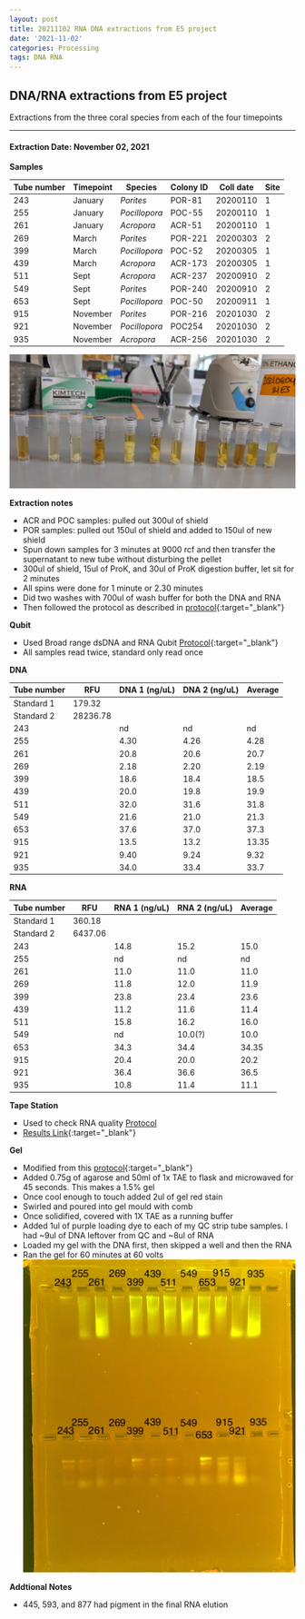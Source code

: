 ```yaml
---
layout: post
title: 20211102 RNA DNA extractions from E5 project
date: '2021-11-02'
categories: Processing
tags: DNA RNA
---
```


## DNA/RNA extractions from E5 project

Extractions from the three coral species from each of the four timepoints

---

#### Extraction Date: November 02, 2021 
**Samples**

| Tube number 	| Timepoint	   	| Species	    | Colony ID 	| Coll date		| Site       	|
|-------------	|------------	|-------------	|-------------	|-------------	|-------------	|
| 243		 	| January	 	| *Porites*		| POR-81      	| 20200110   	| 1				|
| 255			| January	 	| *Pocillopora*	| POC-55	    | 20200110		| 1				|
| 261		 	| January	  	| *Acropora*	| ACR-51    	| 20200110  	| 1				|
| 269		 	| March		 	| *Porites*		| POR-221    	| 20200303   	| 2				|
| 399			| March 		| *Pocillopora*	| POC-52	    | 20200305		| 1				|
| 439		 	| March	  		| *Acropora*	| ACR-173    	| 20200305  	| 1				|
| 511		 	| Sept		 	| *Acropora*	| ACR-237     	| 20200910   	| 2				|
| 549			| Sept	 		| *Porites*		| POR-240	    | 20200910		| 2				|
| 653		 	| Sept		  	| *Pocillopora*	| POC-50    	| 20200911  	| 1				|
| 915		 	| November	 	| *Porites*		| POR-216	   	| 20201030   	| 2				|
| 921			| November	 	| *Pocillopora*	| POC254	    | 20201030		| 2				|
| 935		 	| November	  	| *Acropora*	| ACR-256    	| 20201030  	| 2				|


![20211102_samples.jpg](https://github.com/Kterpis/Putnam_Lab_Notebook/blob/master/images/samples/20211102_samples.jpg?raw=true)


**Extraction notes**
 - ACR and POC samples: pulled out 300ul of shield
 - POR samples: pulled out 150ul of shield and added to 150ul of new shield 
 - Spun down samples for 3 minutes at 9000 rcf and then transfer the supernatant to new tube without disturbing the pellet
 - 300ul of shield, 15ul of ProK, and 30ul of ProK digestion buffer, let sit for 2 minutes
 - All spins were done for 1 minute or 2.30 minutes
 - Did two washes with 700ul of wash buffer for both the DNA and RNA
 - Then followed the protocol as described in [protocol](https://github.com/emmastrand/EmmaStrand_Notebook/blob/master/_posts/2019-05-31-Zymo-Duet-RNA-DNA-Extraction-Protocol.md){:target="\_blank"}


**Qubit**
 - Used Broad range dsDNA and RNA Qubit [Protocol](https://meschedl.github.io/MESPutnam_Open_Lab_Notebook/Qubit-Protocol/){:target="\_blank"}
 - All samples read twice, standard only read once
 
**DNA**

| Tube number 	| RFU		   	| DNA 1 (ng/uL) | DNA 2 (ng/uL) | Average     	|
|-------------	|------------	|-------------	|-------------	|-------------	|
| Standard 1  	| 179.32	 	| 		      	| 		      	|	         	|
| Standard 2 	| 28236.78	 	| 		    	| 		    	| 	        	|
| 243		 	|		     	| nd	     	| nd	     	| nd        	|
| 255		 	| 			   	| 4.30  	    | 4.26        	| 4.28			|
| 261		  	|		     	| 20.8 	      	| 20.6        	| 20.7       	|
| 269		 	| 			   	| 2.18       	| 2.20       	| 2.19     		|
| 399		  	|		     	| 18.6      	| 18.4         	| 18.5        	|
| 439		 	| 			   	| 20.0      	| 19.8	      	| 19.9       	|
| 511		  	|		     	| 32.0       	| 31.6        	| 31.8       	|
| 549		 	| 			   	| 21.6       	| 21.0         	| 21.3      	|
| 653		  	|		     	| 37.6  	    | 37.0         	| 37.3        	|
| 915		 	| 			   	| 13.5        	| 13.2        	| 13.35        	|
| 921		  	|		     	| 9.40      	| 9.24      	| 9.32       	|
| 935		 	| 			   	| 34.0       	| 33.4         	| 33.7       	|


**RNA**


| Tube number 	| RFU		   	| RNA 1 (ng/uL) | RNA 2 (ng/uL) | Average     	|
|-------------	|------------	|-------------	|-------------	|-------------	|
| Standard 1  	| 360.18	 	| 		      	| 		      	|	         	|
| Standard 2 	| 6437.06	 	| 		    	| 		    	| 	        	|
| 243		 	|		     	| 14.8	     	| 15.2	     	| 15.0        	|
| 255		 	| 			   	| nd	  	    | nd        	| nd			|
| 261		  	|		     	| 11.0	      	| 11.0        	| 11.0       	|
| 269		 	| 			   	| 11.8        	| 12.0       	| 11.9     		|
| 399		  	|		     	| 23.8      	| 23.4         	| 23.6        	|
| 439		 	| 			   	| 11.2      	| 11.6	      	| 11.4       	|
| 511		  	|		     	| 15.8       	| 16.2        	| 16.0       	|
| 549		 	| 			   	| nd	      	| 10.0(?)     	| 10.0      	|
| 653		  	|		     	| 34.3  	    | 34.4         	| 34.35        	|
| 915		 	| 			   	| 20.4        	| 20.0        	| 20.2        	|
| 921		  	|		     	| 36.4      	| 36.6      	| 36.5       	|
| 935		 	| 			   	| 10.8       	| 11.4         	| 11.1       	|


**Tape Station**
 - Used to check RNA quality [Protocol](https://meschedl.github.io/MESPutnam_Open_Lab_Notebook/RNA-TapeStation-Protocol/)
 - [Results Link](https://github.com/Kterpis/Putnam_Lab_Notebook/blob/38dd3475c5ddcbc851cd16752c1d642ba43adff7/images/tape_station/2021-11-02%20-%2014.31.16.pdf){:target="\_blank"}

**Gel**
 - Modified from this [protocol](https://meschedl.github.io/MESPutnam_Open_Lab_Notebook/Gel-Protocol/){:target="\_blank"}
 - Added 0.75g of agarose and 50ml of 1x TAE to flask and microwaved for 45 seconds. This makes a 1.5% gel
 - Once cool enough to touch added 2ul of gel red stain
 - Swirled and poured into gel mould with comb
 - Once solidified, covered with 1X TAE as a running buffer
 - Added 1ul of purple loading dye to each of my QC strip tube samples. I had ~9ul of DNA leftover from QC and ~8ul of RNA
 - Loaded my gel with the DNA first, then skipped a well and then the RNA
 - Ran the gel for 60 minutes at 60 volts
 ![20211102_gel.jpg](https://github.com/Kterpis/Putnam_Lab_Notebook/blob/master/images/gels/20211102_gel.jpg?raw=true)
 
 **Addtional Notes**
  - 445, 593, and 877 had pigment in the final RNA elution

